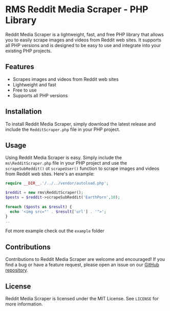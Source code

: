# RMS Reddit Media Scraper - PHP Library



Reddit Media Scraper is a lightweight, fast, and free PHP library that allows you to easily scrape images and videos from Reddit web sites. It supports all PHP versions and is designed to be easy to use and integrate into your existing PHP projects.

## Features

- Scrapes images and videos from Reddit web sites
- Lightweight and fast
- Free to use
- Supports all PHP versions

## Installation

To install Reddit Media Scraper, simply download the latest release and include the `RedditScraper.php` file in your PHP project.

## Usage

Using Reddit Media Scraper is easy. Simply include the `ms\RedditScraper.php` file in your PHP project and use the `scrapeSubReddit()` ot `scrapeUser()` function to scrape images and videos from Reddit web sites. Here's an example:

```php
require __DIR__.'/../../vendor/autoload.php';

$reddit = new rms\RedditScraper();
$posts = $reddit->scrapeSubReddit('EarthPorn',10);
 
foreach ($posts as $result) {
  echo '<img src="' . $result['url'] . '">';
}
..

```

Fot more example check out the `example` folder 

## Contributions

Contributions to Reddit Media Scraper are welcome and encouraged! If you find a bug or have a feature request, please open an issue on our [GitHub repository](https://github.com/lahirunirmalx/reddit-media-scraper).

## License

Reddit Media Scraper is licensed under the MIT License. See `LICENSE` for more information.
